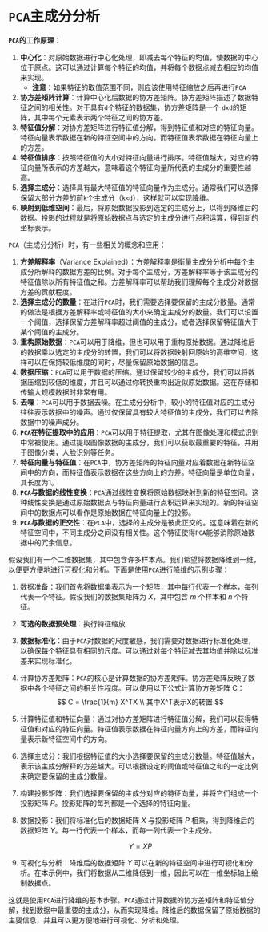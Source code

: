 # `PCA`主成分分析

**`PCA`的工作原理**：

1. **中心化**：对原始数据进行中心化处理，即减去每个特征的均值，使数据的中心位于原点。这可以通过计算每个特征的均值，并将每个数据点减去相应的均值来实现。
   - **注意**：如果特征的取值范围不同，则应该使用特征缩放之后再进行`PCA`
2. **协方差矩阵计算**：计算中心化后数据的协方差矩阵。协方差矩阵描述了数据特征之间的相关性。对于具有`d`个特征的数据集，协方差矩阵是一个 `dxd`的矩阵，其中每个元素表示两个特征之间的协方差。
3. **特征值分解**：对协方差矩阵进行特征值分解，得到特征值和对应的特征向量。特征向量表示数据在新的特征空间中的方向，而特征值表示数据在特征向量上的方差。
4. **特征值排序**：按照特征值的大小对特征向量进行排序。特征值越大，对应的特征向量所表示的方差越大，意味着这个特征向量所代表的主成分的重要性越高。
5. **选择主成分**：选择具有最大特征值的特征向量作为主成分。通常我们可以选择保留大部分方差的前`k`个主成分（`k<d`），这样就可以实现降维。
6. **映射到低维空间**：最后，将原始数据投影到选定的主成分上，以得到降维后的数据。投影的过程就是将原始数据点与选定的主成分进行点积运算，得到新的坐标表示。



`PCA`（主成分分析）时，有一些相关的概念和应用：

1. **方差解释率**（Variance Explained）：方差解释率是衡量主成分分析中每个主成分所解释的数据方差的比例。对于每个主成分，方差解释率等于该主成分的特征值除以所有特征值之和。方差解释率可以帮助我们理解每个主成分对数据方差的贡献程度。
2. **选择主成分的数量**：在进行`PCA`时，我们需要选择要保留的主成分数量。通常的做法是根据方差解释率或特征值的大小来确定主成分的数量。我们可以设置一个阈值，选择保留方差解释率超过阈值的主成分，或者选择保留特征值大于某个阈值的主成分。
3. **重构原始数据**：`PCA`可以用于降维，但也可以用于重构原始数据。通过降维后的数据乘以选定的主成分的转置，我们可以将数据映射回原始的高维空间，这样可以在保持较低维度的同时，尽量保留原始数据的信息。
4. **数据压缩**：`PCA`可以用于数据的压缩。通过保留较少的主成分，我们可以将数据压缩到较低的维度，并且可以通过你转换重构出近似原始数据。这在存储和传输大规模数据时非常有用。
5. **去噪**：`PCA`可以用于数据去噪。在主成分分析中，较小的特征值对应的主成分往往表示数据中的噪声。通过仅保留具有较大特征值的主成分，我们可以去除数据中的噪声成分。
6. **`PCA`在特征提取中的应用**：`PCA`可以用于特征提取，尤其在图像处理和模式识别中常被使用。通过提取图像数据的主成分，我们可以获取最重要的特征，并用于图像分类，人脸识别等任务。
7. **特征向量与特征值**：在`PCA`中，协方差矩阵的特征向量对应着数据在新特征空间中的方向，而特征值表示数据在这些方向上的方差。特征向量是单位向量，其长度为1。
8. **`PCA`与数据的线性变换**：`PCA`通过线性变换将原始数据映射到新的特征空间。这种线性变换是通过原始数据点与特征向量进行点积运算来实现的。新的特征空间中的数据点可以看作是原始数据在特征向量上的投影。
9. **`PCA`与数据的正交性**：在`PCA`中，选择的主成分是彼此正交的。这意味着在新的特征空间中，不同主成分之间没有相关性。这个特征使得`PCA`能够消除原始数据中的冗余信息。



假设我们有一个二维数据集，其中包含许多样本点。我们希望将数据降维到一维，以便更方便地进行可视化和分析。下面是使用`PCA`进行降维的示例步骤：

1. 数据准备：我们首先将数据集表示为一个矩阵，其中每行代表一个样本，每列代表一个特征。假设我们的数据集矩阵为 $X$，其中包含 $m$ 个样本和 $n$ 个特征。

2. **可选的数据预处理**：执行特征缩放

3. **数据标准化**：由于`PCA`对数据的尺度敏感，我们需要对数据进行标准化处理，以确保每个特征具有相同的尺度。可以通过对每个特征减去其均值并除以标准差来实现标准化。

4. 计算协方差矩阵：`PCA`的核心是计算数据的协方差矩阵。协方差矩阵反映了数据中各个特征之间的相关性程度。可以使用以下公式计算协方差矩阵 C：
   $$
   C = \frac{1}{m} X^TX \\
   其中X^T表示X的转置
   $$

5. 计算特征值和特征向量：通过对协方差矩阵进行特征值分解，我们可以获得特征值和对应的特征向量。特征值表示数据在特征向量方向上的方差，而特征向量表示新特征空间中的方向。

6. 选择主成分：我们根据特征值的大小选择要保留的主成分数量。特征值越大，表示该主成分解释的方差越大。可以根据设定的阈值或特征值之和的一定比例来确定要保留的主成分数量。

7. 构建投影矩阵：我们选择要保留的主成分对应的特征向量，并将它们组成一个投影矩阵 $P$。投影矩阵的每列都是一个选择的特征向量。

8. 数据投影：我们将标准化后的数据矩阵 $X$ 与投影矩阵 $P$ 相乘，得到降维后的数据矩阵 $Y$。每一行代表一个样本，而每一列代表一个主成分。

   $$
   Y = XP
   $$

9. 可视化与分析：降维后的数据矩阵 $Y$ 可以在新的特征空间中进行可视化和分析。在本示例中，我们将数据从二维降低到一维，因此可以在一维坐标轴上绘制数据点。

这就是使用`PCA`进行降维的基本步骤。`PCA`通过计算数据的协方差矩阵和特征值分解，找到数据中最重要的主成分，从而实现降维。降维后的数据保留了原始数据的主要信息，并且可以更方便地进行可视化、分析和处理。

